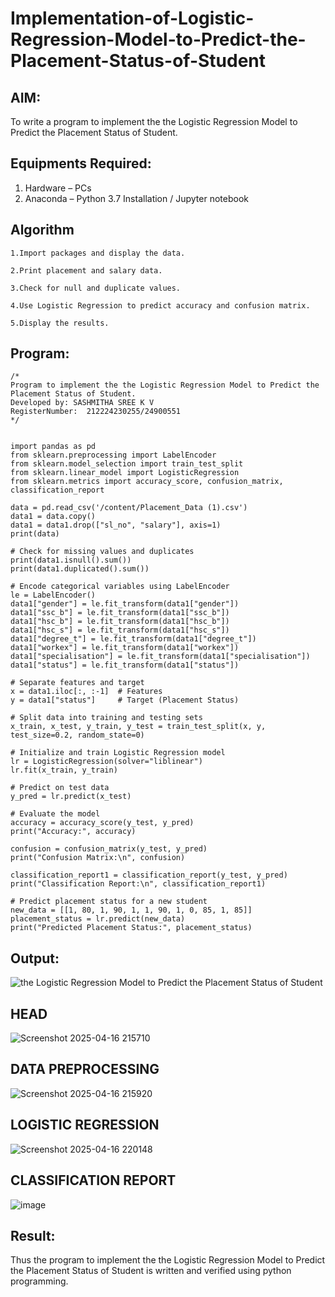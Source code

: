 # Implementation-of-Logistic-Regression-Model-to-Predict-the-Placement-Status-of-Student

## AIM:
To write a program to implement the the Logistic Regression Model to Predict the Placement Status of Student.

## Equipments Required:
1. Hardware – PCs
2. Anaconda – Python 3.7 Installation / Jupyter notebook

## Algorithm
```
1.Import packages and display the data.

2.Print placement and salary data.

3.Check for null and duplicate values.

4.Use Logistic Regression to predict accuracy and confusion matrix.

5.Display the results.
```

## Program:
```
/*
Program to implement the the Logistic Regression Model to Predict the Placement Status of Student.
Developed by: SASHMITHA SREE K V
RegisterNumber:  212224230255/24900551
*/


import pandas as pd
from sklearn.preprocessing import LabelEncoder
from sklearn.model_selection import train_test_split
from sklearn.linear_model import LogisticRegression
from sklearn.metrics import accuracy_score, confusion_matrix, classification_report

data = pd.read_csv('/content/Placement_Data (1).csv')
data1 = data.copy()
data1 = data1.drop(["sl_no", "salary"], axis=1)
print(data)

# Check for missing values and duplicates
print(data1.isnull().sum())
print(data1.duplicated().sum())

# Encode categorical variables using LabelEncoder
le = LabelEncoder()
data1["gender"] = le.fit_transform(data1["gender"])
data1["ssc_b"] = le.fit_transform(data1["ssc_b"])
data1["hsc_b"] = le.fit_transform(data1["hsc_b"])
data1["hsc_s"] = le.fit_transform(data1["hsc_s"])
data1["degree_t"] = le.fit_transform(data1["degree_t"])
data1["workex"] = le.fit_transform(data1["workex"])
data1["specialisation"] = le.fit_transform(data1["specialisation"])
data1["status"] = le.fit_transform(data1["status"])

# Separate features and target
x = data1.iloc[:, :-1]  # Features
y = data1["status"]     # Target (Placement Status)

# Split data into training and testing sets
x_train, x_test, y_train, y_test = train_test_split(x, y, test_size=0.2, random_state=0)

# Initialize and train Logistic Regression model
lr = LogisticRegression(solver="liblinear")
lr.fit(x_train, y_train)

# Predict on test data
y_pred = lr.predict(x_test)

# Evaluate the model
accuracy = accuracy_score(y_test, y_pred)
print("Accuracy:", accuracy)

confusion = confusion_matrix(y_test, y_pred)
print("Confusion Matrix:\n", confusion)

classification_report1 = classification_report(y_test, y_pred)
print("Classification Report:\n", classification_report1)

# Predict placement status for a new student
new_data = [[1, 80, 1, 90, 1, 1, 90, 1, 0, 85, 1, 85]]
placement_status = lr.predict(new_data)
print("Predicted Placement Status:", placement_status)

```

## Output:
![the Logistic Regression Model to Predict the Placement Status of Student](sam.png)
## HEAD
![Screenshot 2025-04-16 215710](https://github.com/user-attachments/assets/f3a60e8d-2e05-4b10-9640-83aaaa1ba275)
## DATA PREPROCESSING
![Screenshot 2025-04-16 215920](https://github.com/user-attachments/assets/0fe93f00-0dc3-4d41-baac-d2160cc5cdac)
## LOGISTIC REGRESSION
![Screenshot 2025-04-16 220148](https://github.com/user-attachments/assets/a358b4b6-80d5-444f-81cb-105fc657eaca)
## CLASSIFICATION REPORT
![image](https://github.com/user-attachments/assets/bed8b358-c44b-4dde-bc28-97a90a989c2c)



## Result:
Thus the program to implement the the Logistic Regression Model to Predict the Placement Status of Student is written and verified using python programming.
